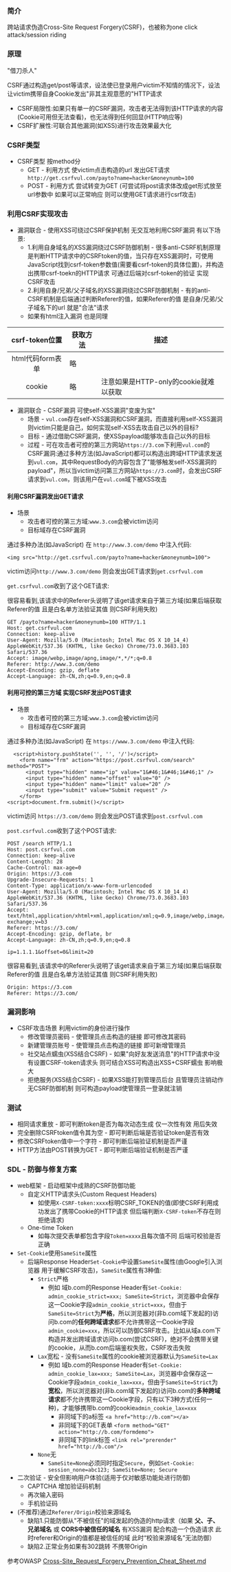 ### 简介

跨站请求伪造Cross-Site Request Forgery(CSRF)，也被称为one click attack/session riding

### 原理

"借刀杀人"

CSRF通过构造get/post等请求，设法使已登录用户victim不知情的情况下，设法让victim携带自身Cookie发出"非其主观意愿的"HTTP请求

* CSRF局限性:如果只有单一的CSRF漏洞，攻击者无法得到该HTTP请求的内容(Cookie可用但无法查看)，也无法得到任何回显(HTTP响应等)
* CSRF扩展性:可联合其他漏洞(如XSS)进行攻击效果最大化

### CSRF类型

* CSRF类型 按method分
  * GET - 利用方式 使victim点击构造的url 发出GET请求 `http://get.csrfvul.com/payto?name=hacker&moneynumb=100`
  * POST - 利用方式 尝试转变为GET (可尝试将post请求体改成get形式放至url参数中 如果可以正常响应 则可以使用GET请求进行csrf攻击)

### 利用CSRF实现攻击

* 漏洞联合 - 使用XSS可绕过CSRF保护机制 无交互地利用CSRF漏洞 有以下场景:
   * 1.利用自身域名的XSS漏洞绕过CSRF防御机制 - 很多anti-CSRF机制原理是判断HTTP请求中的CSRFtoken的值，当只存在XSS漏洞时，可使用JavaScript找到csrf-token参数值(需要看csrf-token的具体位置)，并构造出携带csrf-toekn的HTTP请求 可通过后端对csrf-token的验证 实现CSRF攻击
   * 2.利用自身/兄弟/父子域名的XSS漏洞绕过CSRF防御机制 - 有的anti-CSRF机制是后端通过判断Referer的值，如果Referer的值 是自身/兄弟/父子域名下的url 就是"合法"请求
   * 如果有html注入漏洞 也是同理

|csrf-token位置|获取方法|描述|
|:---:|---|-------|
|html代码form表单|略||
|cookie|略|注意如果是HTTP-only的cookie就难以获取|


* 漏洞联合 - CSRF漏洞 可使self-XSS漏洞"变废为宝"
  * 场景 - `vul.com`存在self-XSS漏洞和CSRF漏洞，而直接利用self-XSS漏洞则victim只能是自己，如何实现self-XSS去攻击自己以外的目标?
  * 目标 - 通过借助CSRF漏洞，使XSSpayload能够攻击自己以外的目标
  * 过程 - 可在攻击者可控的第三方网站`https://3.com`下利用`vul.com`的CSRF漏洞:通过多种方法(如JavaScript)都可以构造出跨域HTTP请求发送到`vul.com`，其中RequestBody的内容包含了"能够触发self-XSS漏洞的payload"，所以当victim访问第三方网站`https://3.com`时，会发出CSRF请求到`vul.com`，则该用户在`vul.com`域下被XSS攻击


#### 利用CSRF漏洞发出GET请求

* 场景
  * 攻击者可控的第三方域:`www.3.com`会被victim访问
  * 目标域存在CSRF漏洞

通过多种办法(如JavaScript) 在 `http://www.3.com/demo` 中注入代码:
```
<img src="http://get.csrfvul.com/payto?name=hacker&moneynumb=100">
```

victim访问`http://www.3.com/demo` 则会发出GET请求到`get.csrfvul.com`


`get.csrfvul.com`收到了这个GET请求:

很容易看到,该请求中的Referer头说明了该get请求来自于第三方域(如果后端获取Referer的值 且是白名单方法验证其值 则CSRF利用失败)
```
GET /payto?name=hacker&moneynumb=100 HTTP/1.1
Host: get.csrfvul.com
Connection: keep-alive
User-Agent: Mozilla/5.0 (Macintosh; Intel Mac OS X 10_14_4) AppleWebKit/537.36 (KHTML, like Gecko) Chrome/73.0.3683.103 Safari/537.36
Accept: image/webp,image/apng,image/*,*/*;q=0.8
Referer: http://www.3.com/demo
Accept-Encoding: gzip, deflate
Accept-Language: zh-CN,zh;q=0.9,en;q=0.8
```

#### 利用可控的第三方域 实现CSRF发出POST请求

* 场景
  * 攻击者可控的第三方域:`www.3.com`会被victim访问
  * 目标域存在CSRF漏洞

通过多种办法(如JavaScript) 在 `https://www.3.com/demo` 中注入代码:

```
  <script>history.pushState('', '', '/')</script>
    <form name="frm" action="https://post.csrfvul.com/search" method="POST">
      <input type="hidden" name="ip" value="1&#46;1&#46;1&#46;1" />
      <input type="hidden" name="offset" value="0" />
      <input type="hidden" name="limit" value="20" />
      <input type="submit" value="Submit request" />
    </form>
<script>document.frm.submit()</script>
```

victim访问 `https://3.com/demo` 则会发出POST请求到`post.csrfvul.com`

`post.csrfvul.com`收到了这个POST请求:
```
POST /search HTTP/1.1
Host: post.csrfvul.com
Connection: keep-alive
Content-Length: 28
Cache-Control: max-age=0
Origin: https://3.com
Upgrade-Insecure-Requests: 1
Content-Type: application/x-www-form-urlencoded
User-Agent: Mozilla/5.0 (Macintosh; Intel Mac OS X 10_14_4) AppleWebKit/537.36 (KHTML, like Gecko) Chrome/73.0.3683.103 Safari/537.36
Accept: text/html,application/xhtml+xml,application/xml;q=0.9,image/webp,image/apng,*/*;q=0.8,application/signed-exchange;v=b3
Referer: https://3.com/
Accept-Encoding: gzip, deflate, br
Accept-Language: zh-CN,zh;q=0.9,en;q=0.8

ip=1.1.1.1&offset=0&limit=20
```

很容易看到,该请求中的Referer头说明了该get请求来自于第三方域(如果后端获取Referer的值 且是白名单方法验证其值 则CSRF利用失败)
```
Origin: https://3.com
Referer: https://3.com/
```


### 漏洞影响

* CSRF攻击场景 利用victim的身份进行操作
  * 修改管理员密码 - 使管理员点击构造的链接 即可修改其密码
  * 新建管理员账号 - 使管理员点击构造的链接 即可新增管理员
  * 社交站点蠕虫(XSS结合CSRF) - 如果"向好友发送消息"的HTTP请求中没有设置CSRF-token请求头 则可结合XSS可构造出XSS+CSRF蠕虫 影响极大
  * 拒绝服务(XSS结合CSRF) - 如果XSS能打到管理员后台 且管理员注销动作无CSRF防御机制 则可构造payload使管理员一登录就注销

### 测试

* 相同请求重放 - 即可判断token是否为每次动态生成 仅一次性有效 用后失效
* 完全删除CSRFtoken值令其为空 - 即可判断后端是否验证token是否有效
* 修改CSRFtoken值中一个字符 - 即可判断后端验证机制是否严谨
* HTTP方法由POST转换为GET - 即可判断后端验证机制是否严谨

### SDL - 防御与修复方案

* web框架 - 启动框架中成熟的CSRF防御功能
  * 自定义HTTP请求头(Custom Request Headers)
    * 如使用`X-CSRF-token:xxxx`标明CSRF_TOKEN的值(即使CSRF利用成功发出了携带Cookie的HTTP请求 但后端判断`X-CSRF-token`不存在则拒绝请求)
  * One-time Token
    * 如每次提交表单都包含字段`Token=xxxx`且每次值不同 后端可校验是否正确
* `Set-Cookie`使用`SameSite`属性
  * 后端Response Header`Set-Cookie`中设置`SameSite`属性(由Google引入浏览器 用于缓解CSRF攻击)，`SameSite`属性有3种值:
    * `Strict`严格
      * 例如 域b.com的Response Header有`Set-Cookie: admin_cookie_strict=xxx; SameSite=Strict`，浏览器中会保存这一Cookie字段`admin_cookie_strict=xxx`，但由于`SameSite=Strict`为**严格**，所以浏览器对(非b.com域下发起的)访问b.com的**任何跨域请求**都不允许携带这一Cookie字段`admin_cookie=xxx`，所以可以防御CSRF攻击。比如从域a.com下构造并发出跨域请求访问b.com(尝试CSRF)，绝对不会携带关键的cookie，从而b.com后端鉴权失败，CSRF攻击失败
    * `Lax`宽松 - 没有`SameSite`属性的cookie被浏览器默认为`SameSite=Lax`
      * 例如 域b.com的Response Header有`Set-Cookie: admin_cookie_lax=xxx; SameSite=Lax`，浏览器中会保存这一Cookie字段`admin_cookie_lax=xxx`，但由于`SameSite=Strict`为**宽松**，所以浏览器对(非b.com域下发起的)访问b.com的**多种跨域请求**都不允许携带这一Cookie字段，只有以下3种方式(任何一种)，才能够携带b.com的cookie`admin_cookie_lax=xxx`
        * 非同域下的a标签 `<a href="http://b.com"></a>`
        * 非同域下的GET表单 `<form method="GET" action="http://b.com/formdemo">`
        * 非同域下的link标签 `<link rel="prerender" href="http://b.com"/>`
    * `None`无
      * `SameSite=None`必须同时指定`Secure`，例如`Set-Cookie: session_none=abc123; SameSite=None; Secure`
* 二次验证 - 安全但影响用户体验(适用于仅对敏感功能处进行防御)
  * CAPTCHA 增加验证码机制
  * 再次输入密码
  * 手机验证码
* (不推荐)通过`Referer/Origin`校验来源域名
  * 缺陷1.只能防御从"不被信任"的域发起的伪造的http请求（如果 **父、子、兄弟域名** 或 **CORS中被信任的域名** 有XSS漏洞 配合构造一个伪造请求 此时referer和Origin的值都是被信任的域 此时“校验来源域名”无法防御）
  * 缺陷2.正常业务如果有302跳转 不携带Origin

参考OWASP [Cross-Site_Request_Forgery_Prevention_Cheat_Sheet.md](https://github.com/OWASP/CheatSheetSeries/blob/master/cheatsheets/Cross-Site_Request_Forgery_Prevention_Cheat_Sheet.md)
